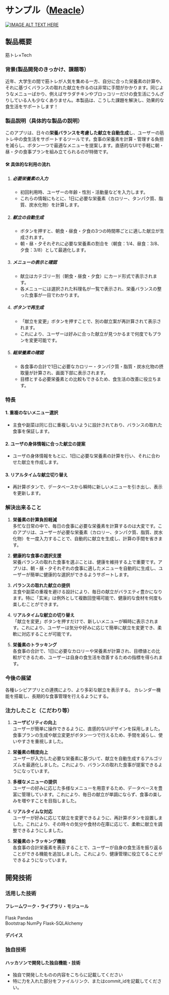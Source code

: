 # サンプル（[Meacle](https://meacle.onrender.com)）

[![IMAGE ALT TEXT HERE](https://jphacks.com/wp-content/uploads/2024/07/JPHACKS2024_ogp.jpg)](https://www.youtube.com/watch?v=DZXUkEj-CSI)

## 製品概要
筋トレ×Tech
### 背景(製品開発のきっかけ、課題等）
近年、大学生の間で筋トレが人気を集める一方、自分に合った栄養素の計算や、それに基づくバランスの取れた献立を作るのは非常に手間がかかります。同じようなメニューばかり、例えばサラダチキンやブロッコリーだけの食生活にうんざりしている人も少なくありません。本製品は、こうした課題を解決し、効果的な食生活をサポートします！
### 製品説明（具体的な製品の説明）

このアプリは、日々の**栄養バランスを考慮した献立を自動生成**し、ユーザーの筋トレ中の食生活をサポートするツールです。食事の栄養素を計算・管理する負担を減らし、ボタン一つで最適なメニューを提案します。直感的なUIで手軽に朝・昼・夕の食事プランを組み立てられるのが特徴です。

#### 🛠️ 具体的な利用の流れ

1. ##### **必要栄養素の入力**
   - 初回利用時、ユーザーの年齢・性別・活動量などを入力します。
   - これらの情報にもとに、1日に必要な栄養素（カロリー、タンパク質、脂質、炭水化物）を計算します。

2. ##### **献立の自動生成**
   - ボタンを押すと、朝食・昼食・夕食の3つの時間帯ごとに適した献立が生成されます。
   - 朝・昼・夕それぞれに必要な栄養素の割合を（朝食：1/4、昼食：3/8、夕食：3/8）として最適化します。

3. ##### **メニューの表示と確認**
   - 献立はカテゴリー別（朝食・昼食・夕食）にカード形式で表示されます。
   - 各メニューには選択された料理名が一覧で表示され、栄養バランスの整った食事が一目でわかります。

4. ##### **ボタンで再生成**
   - 「献立を変更」ボタンを押すことで、別の献立案が再計算されて表示されます。
   - これにより、ユーザーは好みに合った献立が見つかるまで何度でもプランを変更可能です。

5. ##### **総栄養素の確認**
   - 各食事の合計で1日に必要なカロリー・タンパク質・脂質・炭水化物の摂取量が計算され、画面下部に表示されます。
   - 目標とする必要栄養素との比較もできるため、食生活の改善に役立ちます。

### 特長
#### 1. 重複のないメニュー選択  
  - 主食や副菜は同じ日に重複しないように設計されており、バランスの取れた食事を保証します。  

#### 2. ユーザの身体情報に合った献立の提案
  - ユーザの身体情報をもとに、1日に必要な栄養素の計算を行い、それに合わせた献立を作成します。

#### 3. リアルタイムな献立切り替え  
  - 再計算ボタンで、データベースから瞬時に新しいメニューを引き出し、表示を更新します。
    
### 解決出来ること
1. **栄養素の計算負担軽減**  
   多忙な日常の中で、毎日の食事に必要な栄養素を計算するのは大変です。このアプリは、ユーザーが必要な栄養素（カロリー、タンパク質、脂質、炭水化物）を一度入力することで、自動的に献立を生成し、計算の手間を省きます。

2. **健康的な食事の選択支援**  
   栄養バランスの取れた食事を選ぶことは、健康を維持する上で重要です。アプリは、朝・昼・夕それぞれの食事に適したメニューを自動的に生成し、ユーザーが簡単に健康的な選択ができるようサポートします。

3. **バランスの取れた献立の提供**  
   主食や副菜の重複を避ける設計により、毎日の献立がバラエティ豊かになります。特に「玄米」は例外として複数回登場可能で、健康的な食材を何度も楽しむことができます。

4. **リアルタイムな献立の切り替え**  
   「献立を変更」ボタンを押すだけで、新しいメニューが瞬時に表示されます。これにより、ユーザーは気分や好みに応じて簡単に献立を変更でき、柔軟に対応することが可能です。

5. **栄養素のトラッキング**  
   各食事の合計で、1日に必要なカロリーや栄養素が計算され、目標値との比較ができるため、ユーザーは自身の食生活を改善するための指標を得られます。
   
### 今後の展望
各種レシピアプリとの連携により、より多彩な献立を表示する。
カレンダー機能を搭載し、長期的な食事管理を行えるようにする。

### 注力したこと（こだわり等）
1. **ユーザビリティの向上**  
   ユーザーが簡単に操作できるように、直感的なUIデザインを採用しました。食事プランの生成や献立変更がボタン一つで行えるため、手間を減らし、使いやすさを重視しました。

2. **栄養素の精度向上**  
   ユーザーが入力した必要な栄養素に基づいて、献立を自動生成するアルゴリズムを最適化しました。これにより、バランスの取れた食事が提案できるようになっています。

3. **多様なメニューの提供**  
   ユーザーの好みに応じた多様なメニューを用意するため、データベースを豊富に管理しています。これにより、毎日の献立が単調にならず、食事の楽しみを増やすことを目指しました。

4. **リアルタイムな対応**  
   ユーザーが好みに応じて献立を変更できるように、再計算ボタンを設置しました。これにより、その時々の気分や食材の在庫に応じて、柔軟に献立を調整できるようにしました。

5. **栄養素のトラッキング機能**  
   各食事の合計栄養素を表示することで、ユーザーが自身の食生活を振り返ることができる機能を追加しました。これにより、健康管理に役立てることができるようになっています。

## 開発技術
### 活用した技術
#### フレームワーク・ライブラリ・モジュール
Flask
Pandas  
Bootstrap
NumPy
Flask-SQLAlchemy

#### デバイス

### 独自技術
#### ハッカソンで開発した独自機能・技術
* 独自で開発したものの内容をこちらに記載してください
* 特に力を入れた部分をファイルリンク、またはcommit_idを記載してください。
